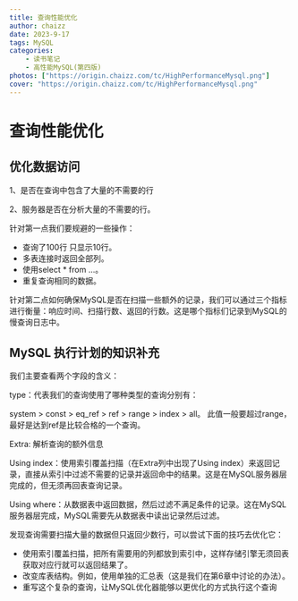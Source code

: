 ```yaml
---
title: 查询性能优化
author: chaizz
date: 2023-9-17
tags: MySQL
categories:
    - 读书笔记
    - 高性能MySQL(第四版)
photos: ["https://origin.chaizz.com/tc/HighPerformanceMysql.png"]
cover: "https://origin.chaizz.com/tc/HighPerformanceMysql.png"
---
```




# 查询性能优化



## 优化数据访问

1、是否在查询中包含了大量的不需要的行

2、服务器是否在分析大量的不需要的行。

针对第一点我们要规避的一些操作：

- 查询了100行 只显示10行。
- 多表连接时返回全部列。
- 使用select * from ...。
- 重复查询相同的数据。

针对第二点如何确保MySQL是否在扫描一些额外的记录，我们可以通过三个指标进行衡量：响应时间、扫描行数、返回的行数。这是哪个指标们记录到MySQL的慢查询日志中。



## MySQL 执行计划的知识补充

我们主要查看两个字段的含义：

type：代表我们的查询使用了哪种类型的查询分别有：

system > const > eq_ref > ref > range > index > all。 此值一般要超过range，最好是达到ref是比较合格的一个查询。

Extra: 解析查询的额外信息

Using index：使用索引覆盖扫描（在Extra列中出现了Using index）来返回记录，直接从索引中过滤不需要的记录并返回命中的结果。这是在MySQL服务器层完成的，但无须再回表查询记录。 

Using where：从数据表中返回数据，然后过滤不满足条件的记录。这在MySQL服务器层完成，MySQL需要先从数据表中读出记录然后过滤。



发现查询需要扫描大量的数据但只返回少数行，可以尝试下面的技巧去优化它：

- 使用索引覆盖扫描，把所有需要用的列都放到索引中，这样存储引擎无须回表获取对应行就可以返回结果了。
- 改变库表结构。例如，使用单独的汇总表（这是我们在第6章中讨论的办法）。
- 重写这个复杂的查询，让MySQL优化器能够以更优化的方式执行这个查询

